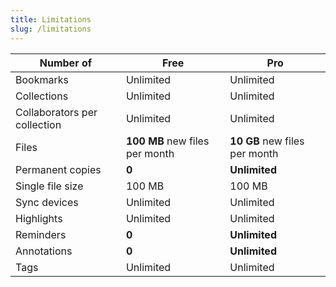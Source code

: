 ```yaml
---
title: Limitations
slug: /limitations
---
```


Number of | Free | Pro
--------- | ---- | ---
Bookmarks | Unlimited | Unlimited
Collections | Unlimited | Unlimited
Collaborators per collection | Unlimited | Unlimited
Files | **100 MB** new files per month | **10 GB** new files per month
Permanent copies | **0** | **Unlimited**
Single file size | 100 MB | 100 MB
Sync devices | Unlimited | Unlimited
Highlights | Unlimited | Unlimited
Reminders | **0** | **Unlimited**
Annotations | **0** | **Unlimited**
Tags | Unlimited | Unlimited